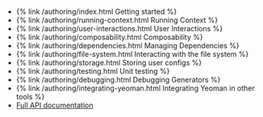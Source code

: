 * {% link /authoring/index.html Getting started %}
 * {% link /authoring/running-context.html Running Context %}
 * {% link /authoring/user-interactions.html User Interactions %}
 * {% link /authoring/composability.html Composability %}
 * {% link /authoring/dependencies.html Managing Dependencies %}
 * {% link /authoring/file-system.html Interacting with the file system %}
 * {% link /authoring/storage.html Storing  user configs %}
 * {% link /authoring/testing.html Unit testing %}
 * {% link /authoring/debugging.html Debugging Generators %}
 * {% link /authoring/integrating-yeoman.html Integrating Yeoman in other tools %}
 * [Full API documentation](https://yeoman.io/generator/)
